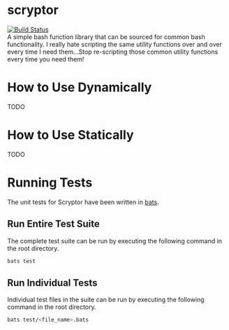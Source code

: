 # scryptor
[![Build Status](https://travis-ci.org/lewisdawson/scryptor.svg)](https://travis-ci.org/lewisdawson/scryptor)<br/>
A simple bash function library that can be sourced for common bash functionality. I really hate scripting the same utility functions over and over every time I need them...Stop re-scripting those common utility functions every time you need them!

# How to Use Dynamically
TODO

# How to Use Statically
TODO

# Running Tests

The unit tests for Scryptor have been written in [bats](https://github.com/sstephenson/bats).

## Run Entire Test Suite
The complete test suite can be run by executing the following command in the root directory.

```bash
bats test
```

## Run Individual Tests
Individual test files in the suite can be run by executing the following command in the root directory.
 
```bash
bats test/<file_name>.bats
```